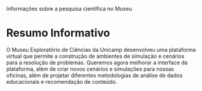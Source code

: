 Informações sobre a pesquisa científica no Museu

<h1> Resumo Informativo </h1>
O Museu Exploratório de Ciências da Unicamp desenvolveu uma plataforma virtual que permite a construção de ambientes de simulação e cenários para a resolução de problemas. Queremos agora melhorar a interface da plataforma, além de criar novos cenários e simulações para nossas oficinas, além de projetar diferentes metodologias de análise de dados educacionais e recomendação de conteúdo. 

